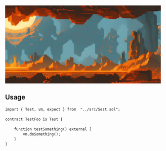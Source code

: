 ![Vulcan](./assets/landscape.png)

## Usage

```Solidity
import { Test, vm, expect } from  "../src/Sest.sol";

contract TestFoo is Test {

    function testSomething() external {
        vm.doSomething();
    }
}
```